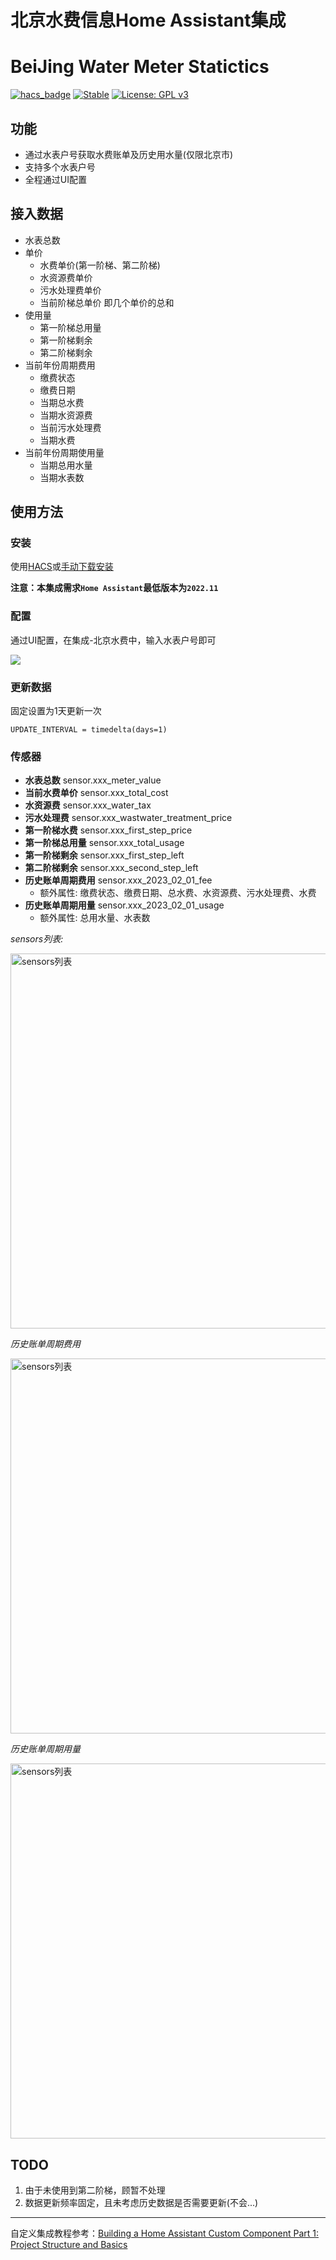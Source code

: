 # 北京水费信息Home Assistant集成
# BeiJing Water Meter Statictics

[![hacs_badge](https://img.shields.io/badge/HACS-Custom-orange.svg)](https://github.com/hacs/integration)
[![Stable](https://img.shields.io/github/v/release/WeiYang1982/bj_water)](https://github.com/WeiYang1982/bj_water/releases/latest)
[![License: GPL v3](https://img.shields.io/badge/License-GPLv3-blue.svg)](https://www.gnu.org/licenses/gpl-3.0)



## 功能
 - 通过水表户号获取水费账单及历史用水量(仅限北京市)
 - 支持多个水表户号
 - 全程通过UI配置

## 接入数据
 - 水表总数
 - 单价
   - 水费单价(第一阶梯、第二阶梯)
   - 水资源费单价
   - 污水处理费单价
   - 当前阶梯总单价 即几个单价的总和
 - 使用量
   - 第一阶梯总用量
   - 第一阶梯剩余
   - 第二阶梯剩余
 - 当前年份周期费用
   - 缴费状态
   - 缴费日期
   - 当期总水费
   - 当期水资源费
   - 当前污水处理费
   - 当期水费
 - 当前年份周期使用量
   - 当期总用水量
   - 当期水表数

## 使用方法

### 安装

使用[HACS](https://hacs.xyz/)或[手动下载安装](https://github.com/WeiYang1982/bj_water/releases)

**注意：本集成需求`Home Assistant`最低版本为`2022.11`**

### 配置
通过UI配置，在集成-北京水费中，输入水表户号即可

<img src="https://github.com/WeiYang1982/bj_water/blob/main/images/config.png" />

### 更新数据
固定设置为1天更新一次
```
UPDATE_INTERVAL = timedelta(days=1)
```

### 传感器
 - **水表总数**  sensor.xxx_meter_value
 - **当前水费单价**   sensor.xxx_total_cost
 - **水资源费**   sensor.xxx_water_tax
 - **污水处理费**   sensor.xxx_wastwater_treatment_price
 - **第一阶梯水费**  sensor.xxx_first_step_price
 - **第一阶梯总用量**  sensor.xxx_total_usage
 - **第一阶梯剩余**   sensor.xxx_first_step_left
 - **第二阶梯剩余**  sensor.xxx_second_step_left
 - **历史账单周期费用**   sensor.xxx_2023_02_01_fee
     - 额外属性: 缴费状态、缴费日期、总水费、水资源费、污水处理费、水费
 - **历史账单周期用量**   sensor.xxx_2023_02_01_usage
     - 额外属性: 总用水量、水表数


*sensors列表:*

<img alt="sensors列表" height="600" src="https://github.com/WeiYang1982/bj_water/blob/main/images/sensors.png" width="600"/>


*历史账单周期费用*

<img alt="sensors列表" height="600" src="https://github.com/WeiYang1982/bj_water/blob/main/images/history_fee.png" width="600"/>


*历史账单周期用量*

<img alt="sensors列表" height="600" src="https://github.com/WeiYang1982/bj_water/blob/main/images/history_usage.png" width="600"/>


## TODO
1. 由于未使用到第二阶梯，顾暂不处理
2. 数据更新频率固定，且未考虑历史数据是否需要更新(不会...)


- - -
自定义集成教程参考：[Building a Home Assistant Custom Component Part 1: Project Structure and Basics](https://aarongodfrey.dev/home%20automation/building_a_home_assistant_custom_component_part_1/)
